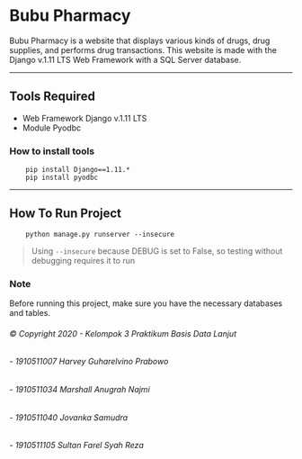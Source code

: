 # Bubu Pharmacy
Bubu Pharmacy is a website that displays various kinds of drugs, drug supplies, and performs drug transactions. This website is made with the Django v.1.11 LTS Web Framework with a SQL Server database.

---

## Tools Required
 - Web Framework Django v.1.11 LTS
 - Module Pyodbc

### How to install tools
```
    pip install Django==1.11.*
    pip install pyodbc
```

---

## How To Run Project
```
    python manage.py runserver --insecure
```

> Using `--insecure` because DEBUG is set to False, so testing without debugging requires it to run

### Note
Before running this project, make sure you have the necessary databases and tables.

###### © Copyright 2020 - Kelompok 3 Praktikum Basis Data Lanjut
###### - 1910511007 Harvey Guharelvino Prabowo
###### - 1910511034 Marshall Anugrah Najmi
###### - 1910511040 Jovanka Samudra
###### - 1910511105 Sultan Farel Syah Reza
